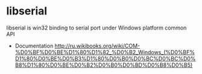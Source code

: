 libserial
=========

libserial is win32 binding to serial port under Windows platform common API

- Documentation http://ru.wikibooks.org/wiki/COM-%D0%BF%D0%BE%D1%80%D1%82_%D0%B2_Windows_(%D0%BF%D1%80%D0%BE%D0%B3%D1%80%D0%B0%D0%BC%D0%BC%D0%B8%D1%80%D0%BE%D0%B2%D0%B0%D0%BD%D0%B8%D0%B5)
